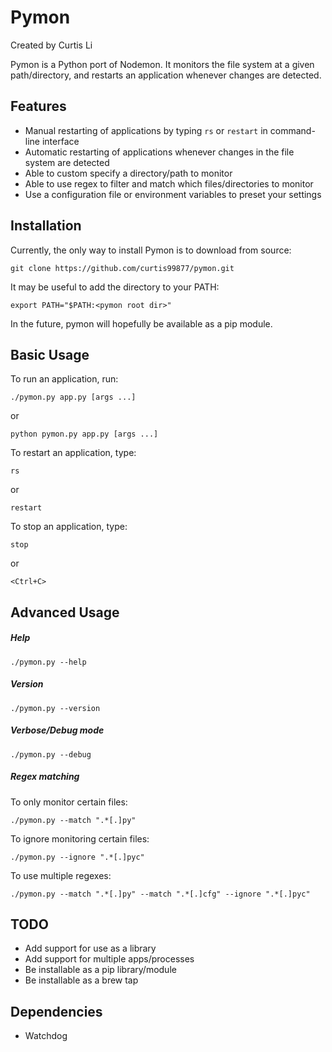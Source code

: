 # Pymon

Created by Curtis Li

Pymon is a Python port of Nodemon. It monitors the file system at a given path/directory, and restarts an application whenever changes are detected.

## Features

* Manual restarting of applications by typing `rs` or `restart` in command-line interface
* Automatic restarting of applications whenever changes in the file system are detected
* Able to custom specify a directory/path to monitor
* Able to use regex to filter and match which files/directories to monitor
* Use a configuration file or environment variables to preset your settings

## Installation

Currently, the only way to install Pymon is to download from source:
```
git clone https://github.com/curtis99877/pymon.git
```

It may be useful to add the directory to your PATH:
```
export PATH="$PATH:<pymon root dir>"
```

In the future, pymon will hopefully be available as a pip module.

## Basic Usage

To run an application, run:
```
./pymon.py app.py [args ...]
```
or
```
python pymon.py app.py [args ...]
```

To restart an application, type:
```
rs
```
or
```
restart
```

To stop an application, type:
```
stop
```
or
```
<Ctrl+C>
```

## Advanced Usage

##### Help
```
./pymon.py --help
```

##### Version
```
./pymon.py --version
```

##### Verbose/Debug mode
```
./pymon.py --debug
```

##### Regex matching

To only monitor certain files:
```
./pymon.py --match ".*[.]py"
```

To ignore monitoring certain files:
```
./pymon.py --ignore ".*[.]pyc"
```

To use multiple regexes:
```
./pymon.py --match ".*[.]py" --match ".*[.]cfg" --ignore ".*[.]pyc"
```

## TODO

* Add support for use as a library
* Add support for multiple apps/processes
* Be installable as a pip library/module
* Be installable as a brew tap

## Dependencies

* Watchdog
